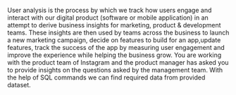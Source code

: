 User analysis is the process by which we track how users engage and interact with our digital product (software or mobile application) in an attempt to derive business insights for marketing, product & development teams. These insights are then used by teams across the business to launch a new marketing campaign, decide on features to build for an app,update features, track the success of the app by measuring user engagement and improve the experience while helping the business grow. You are working with the product team of Instagram and the product manager has asked you to provide insights on the questions asked by the management team. With the help of SQL commands we can find required data from provided dataset.
